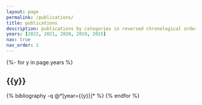 ```yaml
---
layout: page
permalink: /publications/
title: publications
description: publications by categories in reversed chronological order. 
years: [2022, 2021, 2020, 2019, 2015]
nav: true
nav_order: 1
---
```

<!-- _pages/publications.md -->
<div class="publications">
  
{%- for y in page.years %}
  <h2 class="year">{{y}}</h2>
  {% bibliography -q @*[year={{y}}]* %}
{% endfor %}

</div>
